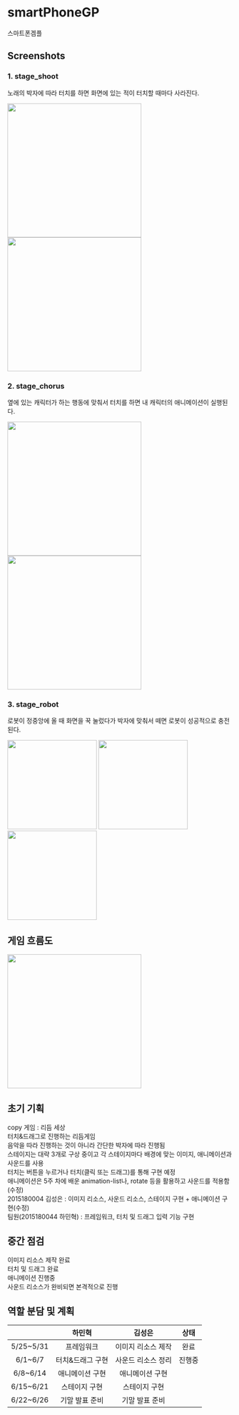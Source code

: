 # smartPhoneGP
스마트폰겜플

Screenshots
-----------------
### 1. stage_shoot
노래의 박자에 따라 터치를 하면 화면에 있는 적이 터치할 때마다 사라진다.
<div>
<img width="300" src="https://user-images.githubusercontent.com/22375492/80497168-0d104280-89a5-11ea-9dc4-687a96f9536c.PNG">
<img width="300" src="https://user-images.githubusercontent.com/22375492/80497169-0da8d900-89a5-11ea-8591-de1efda5d795.PNG">
</div>

### 2. stage_chorus
옆에 있는 캐릭터가 하는 행동에 맞춰서 터치를 하면 내 캐릭터의 애니메이션이 실행된다.
<div>
<img width="300" src="https://user-images.githubusercontent.com/22375492/80497147-0a155200-89a5-11ea-9e21-396f75342b80.PNG">
<img width="300" src="https://user-images.githubusercontent.com/22375492/80497153-0b467f00-89a5-11ea-8c8f-1bb97c6f61f7.PNG">
</div>

### 3. stage_robot
로봇이 정중앙에 올 때 화면을 꾹 눌렀다가 박자에 맞춰서 떼면 로봇이 성공적으로 충전된다.
<div>
<img width="200" src="https://user-images.githubusercontent.com/22375492/80497157-0bdf1580-89a5-11ea-975d-cbe3aabf02b1.PNG">
<img width="200" src="https://user-images.githubusercontent.com/22375492/80497160-0c77ac00-89a5-11ea-9431-a2e67e8ecd2d.PNG">
<img width="200" src="https://user-images.githubusercontent.com/22375492/80497164-0c77ac00-89a5-11ea-850f-ce99f5fef989.PNG">
</div>

게임 흐름도
-----------------
<img width="300" src="https://user-images.githubusercontent.com/22375492/80497832-f0283f00-89a5-11ea-8387-5cb8b5850dbe.jpg">

초기 기획
-----------------
copy 게임 : 리듬 세상   
터치&드래그로 진행하는 리듬게임  
음악을 따라 진행하는 것이 아니라 간단한 박자에 따라 진행됨  
스테이지는 대략 3개로 구상 중이고 각 스테이지마다 배경에 맞는 이미지, 애니메이션과 사운드를 사용  
터치는 버튼을 누르거나 터치(클릭 또는 드래그)를 통해 구현 예정  
애니메이션은 5주 차에 배운 animation-list나, rotate 등을 활용하고 사운드를 적용함(수정)  
2015180004 김성은 : 이미지 리소스, 사운드 리소스, 스테이지 구현 + 애니메이션 구현(수정)  
팀원(2015180044 하민혁) : 프레임워크, 터치 및 드래그 입력 기능 구현  

중간 점검
-----------------
이미지 리소스 제작 완료   
터치 및 드래그 완료    
애니메이션 진행중    
사운드 리소스가 완비되면 본격적으로 진행    

역할 분담 및 계획
-----------------
||하민혁|김성은|상태|
|:---------:|:---------:|:---------:|:---------:|
|5/25~5/31|프레임워크|이미지 리소스 제작|완료|
|6/1~6/7|터치&드래그 구현|사운드 리소스 정리|진행중|
|6/8~6/14|애니메이션 구현|애니메이션 구현||
|6/15~6/21|스테이지 구현|스테이지 구현||
|6/22~6/26|기말 발표 준비|기말 발표 준비||
